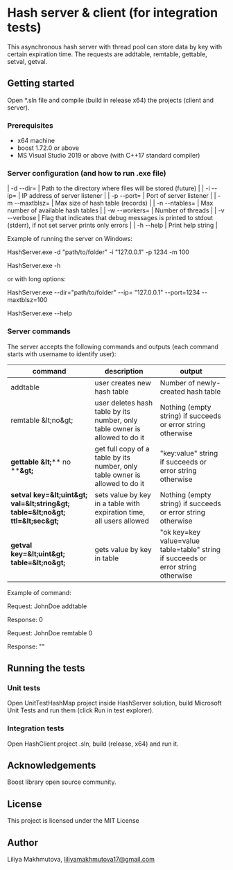 # Hash server &amp; client (for integration tests)

This asynchronous hash server with thread pool can store data by key with certain expiration time. The requests are addtable, remtable, gettable, setval, getval.

## Getting started

Open \*.sln file and compile (build in release x64) the projects (client and server).

### Prerequisites

- x64 machine
- boost 1.72.0 or above
- MS Visual Studio 2019 or above (with C++17 standard compiler)

### Server configuration (and how to run .exe file)

| -d --dir=<path>      | Path to the directory where files will be stored (future)                                                   |
| -i --ip=<IP>         | IP address of server listener                                                                               |
| -p --port=<uint>     | Port of server listener                                                                                     |
| -m --maxtblsz=<uint> | Max size of hash table (records)                                                                            |
| -n --ntables=<uint>  | Max number of available hash tables                                                                         |
| -w --workers=<uint>  | Number of threads                                                                                           |
| -v --verbose         | Flag that indicates that debug messages is printed to stdout (stderr), if not set server prints only errors |
| -h --help            | Print help string                                                                                           |

Example of running the server on Windows:

HashServer.exe -d &quot;path/to/folder&quot; -i &quot;127.0.0.1&quot; -p 1234 -m 100

HashServer.exe -h

or with long options:

HashServer.exe --dir=&quot;path/to/folder&quot; --ip= &quot;127.0.0.1&quot; --port=1234 --maxtblsz=100

HashServer.exe --help

### Server commands

The server accepts the following commands and outputs (each command starts with username to identify user):

| **command** | **description** | **output** |
| --- | --- | --- |
| addtable | user creates new hash table | Number of newly-created hash table |
| remtable \&lt;no\&gt; | user deletes hash table by its number, only table owner is allowed to do it | Nothing (empty string) if succeeds or error string otherwise |
| **gettable**  **\&lt;**** no ****\&gt;** | get full copy of a table by its number, only table owner is allowed to do it | &quot;key:value&quot; string if succeeds or error string otherwise |
| **setval key=\&lt;uint\&gt; val=\&lt;string\&gt; table=\&lt;no\&gt; ttl=\&lt;sec\&gt;** | sets value by key in a table with expiration time, all users allowed | Nothing (empty string) if succeeds or error string otherwise |
| **getval key=\&lt;uint\&gt; table=\&lt;no\&gt;** | gets value by key in table | &quot;ok key=key value=value table=table&quot; string if succeeds or error string otherwise |

Example of command:

Request: JohnDoe addtable

Response: 0

Request: JohnDoe remtable 0

Response: &quot;&quot;

## Running the tests

### Unit tests

Open UnitTestHashMap project inside HashServer solution, build Microsoft Unit Tests and run them (click Run in test explorer).

### Integration tests

Open HashClient project .sln, build (release, x64) and run it.

## Acknowledgements

Boost library open source community.

## License

This project is licensed under the MIT License

## Author

Liliya Makhmutova, liliyamakhmutova17@gmail.com 
